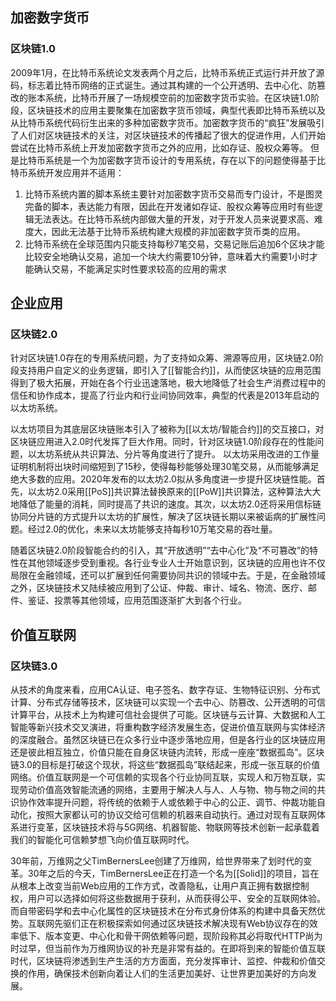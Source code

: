 ## 加密数字货币
### 区块链1.0
2009年1月，在比特币系统论文发表两个月之后，比特币系统正式运行并开放了源码，标志着比特币网络的正式诞生。通过其构建的一个公开透明、去中心化、防篡改的账本系统，比特币开展了一场规模空前的加密数字货币实验。在区块链1.0阶段，区块链技术的应用主要聚集在加密数字货币领域，典型代表即比特币系统以及从比特币系统代码衍生出来的多种加密数字货币。加密数字货币的“疯狂”发展吸引了人们对区块链技术的关注，对区块链技术的传播起了很大的促进作用，人们开始尝试在比特币系统上开发加密数字货币之外的应用，比如存证、股权众筹等。
但是比特币系统是一个为加密数字货币设计的专用系统，存在以下的问题使得基于比特币系统开发应用并不适用：
1) 比特币系统内置的脚本系统主要针对加密数字货币交易而专门设计，不是图灵完备的脚本，表达能力有限，因此在开发诸如存证、股权众筹等应用时有些逻辑无法表达。在比特币系统内部做大量的开发，对于开发人员来说要求高、难度大，因此无法基于比特币系统构建大规模的非加密数字货币类的应用。
2) 比特币系统在全球范围内只能支持每秒7笔交易，交易记账后追加6个区块才能比较安全地确认交易，追加一个块大约需要10分钟，意味着大约需要1小时才能确认交易，不能满足实时性要求较高的应用的需求

## 企业应用
### 区块链2.0
针对区块链1.0存在的专用系统问题，为了支持如众筹、溯源等应用，区块链2.0阶段支持用户自定义的业务逻辑，即引入了[[智能合约]]，从而使区块链的应用范围得到了极大拓展，开始在各个行业迅速落地，极大地降低了社会生产消费过程中的信任和协作成本，提高了行业内和行业间协同效率，典型的代表是2013年启动的以太坊系统。

以太坊项目为其底层区块链账本引入了被称为[[以太坊/智能合约]]的交互接口，对区块链应用进入2.0时代发挥了巨大作用。同时，针对区块链1.0阶段存在的性能问题，以太坊系统从共识算法、分片等角度进行了提升。
以太坊采用改进的工作量证明机制将出块时间缩短到了15秒，使得每秒能够处理30笔交易，从而能够满足绝大多数的应用。2020年发布的以太坊2.0拟从多角度进一步提升区块链性能。首先，以太坊2.0采用[[PoS]]共识算法替换原来的[[PoW]]共识算法，这种算法大大地降低了能量的消耗，同时提高了共识的速度。其次，以太坊2.0还将采用信标链协同分片链的方式提升以太坊的扩展性，解决了区块链长期以来被诟病的扩展性问题。经过2.0的优化，未来以太坊能够支持每秒10万笔交易的吞吐量。

随着区块链2.0阶段智能合约的引入，其“开放透明”“去中心化”及“不可篡改”的特性在其他领域逐步受到重视。各行业专业人士开始意识到，区块链的应用也许不仅局限在金融领域，还可以扩展到任何需要协同共识的领域中去。于是，在金融领域之外，区块链技术又陆续被应用到了公证、仲裁、审计、域名、物流、医疗、邮件、鉴证、投票等其他领域，应用范围逐渐扩大到各个行业。

## 价值互联网
### 区块链3.0
从技术的角度来看，应用CA认证、电子签名、数字存证、生物特征识别、分布式计算、分布式存储等技术，区块链可以实现一个去中心、防篡改、公开透明的可信计算平台，从技术上为构建可信社会提供了可能。区块链与云计算、大数据和人工智能等新兴技术交叉演进，将重构数字经济发展生态，促进价值互联网与实体经济的深度融合。虽然区块链已在众多行业中逐步落地应用，但是各行业的区块链应用还是彼此相互独立，价值只能在自身区块链内流转，形成一座座“数据孤岛”。区块链3.0的目标是打破这个现状，将这些“数据孤岛”联结起来，形成一张互联的价值网络。价值互联网是一个可信赖的实现各个行业协同互联，实现人和万物互联，实现劳动价值高效智能流通的网络，主要用于解决人与人、人与物、物与物之间的共识协作效率提升问题，将传统的依赖于人或依赖于中心的公正、调节、仲裁功能自动化，按照大家都认可的协议交给可信赖的机器来自动执行。通过对现有互联网体系进行变革，区块链技术将与5G网络、机器智能、物联网等技术创新一起承载着我们的智能化可信赖梦想飞向价值互联网时代。

30年前，万维网之父TimBernersLee创建了万维网，给世界带来了划时代的变革。30年之后的今天，TimBernersLee正在打造一个名为[[Solid]]的项目，旨在从根本上改变当前Web应用的工作方式，改善隐私，让用户真正拥有数据控制权，用户可以选择如何将这些数据用于获利，从而获得公平、安全的互联网体验。而自带密码学和去中心化属性的区块链技术在分布式身份体系的构建中具备天然优势。互联网先驱们正在积极探索如何通过区块链技术解决现有Web协议存在的效率低下、版本变更、中心化和骨干网依赖等问题，现阶段称其必将取代HTTP尚为时过早，但当前作为万维网协议的补充是非常有益的。在即将到来的智能价值互联时代，区块链将渗透到生产生活的方方面面，充分发挥审计、监控、仲裁和价值交换的作用，确保技术创新向着让人们的生活更加美好、让世界更加美好的方向发展。